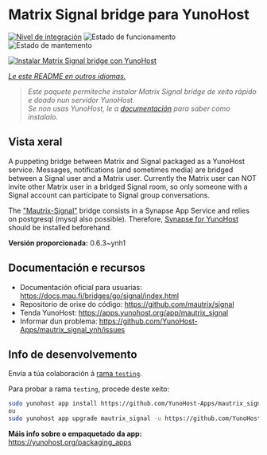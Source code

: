 <!--
NOTA: Este README foi creado automáticamente por <https://github.com/YunoHost/apps/tree/master/tools/readme_generator>
NON debe editarse manualmente.
-->

# Matrix Signal bridge para YunoHost

[![Nivel de integración](https://dash.yunohost.org/integration/mautrix_signal.svg)](https://ci-apps.yunohost.org/ci/apps/mautrix_signal/) ![Estado de funcionamento](https://ci-apps.yunohost.org/ci/badges/mautrix_signal.status.svg) ![Estado de mantemento](https://ci-apps.yunohost.org/ci/badges/mautrix_signal.maintain.svg)

[![Instalar Matrix Signal bridge con YunoHost](https://install-app.yunohost.org/install-with-yunohost.svg)](https://install-app.yunohost.org/?app=mautrix_signal)

*[Le este README en outros idiomas.](./ALL_README.md)*

> *Este paquete permíteche instalar Matrix Signal bridge de xeito rápido e doado nun servidor YunoHost.*  
> *Se non usas YunoHost, le a [documentación](https://yunohost.org/install) para saber como instalalo.*

## Vista xeral

A puppeting bridge between Matrix and Signal packaged as a YunoHost service. Messages, notifications (and sometimes media) are bridged between a Signal user and a Matrix user.
Currently the Matrix user can NOT invite other Matrix user in a bridged Signal room, so only someone with a Signal account can participate to Signal group conversations.

The ["Mautrix-Signal"](https://docs.mau.fi/bridges/go/signal/index.html) bridge consists in a Synapse App Service and relies on postgresql (mysql also possible). Therefore, [Synapse for YunoHost](https://github.com/YunoHost-Apps/synapse_ynh) should be installed beforehand.


**Versión proporcionada:** 0.6.3~ynh1
## Documentación e recursos

- Documentación oficial para usuarias: <https://docs.mau.fi/bridges/go/signal/index.html>
- Repositorio de orixe do código: <https://github.com/mautrix/signal>
- Tenda YunoHost: <https://apps.yunohost.org/app/mautrix_signal>
- Informar dun problema: <https://github.com/YunoHost-Apps/mautrix_signal_ynh/issues>

## Info de desenvolvemento

Envía a túa colaboración á [rama `testing`](https://github.com/YunoHost-Apps/mautrix_signal_ynh/tree/testing).

Para probar a rama `testing`, procede deste xeito:

```bash
sudo yunohost app install https://github.com/YunoHost-Apps/mautrix_signal_ynh/tree/testing --debug
ou
sudo yunohost app upgrade mautrix_signal -u https://github.com/YunoHost-Apps/mautrix_signal_ynh/tree/testing --debug
```

**Máis info sobre o empaquetado da app:** <https://yunohost.org/packaging_apps>
